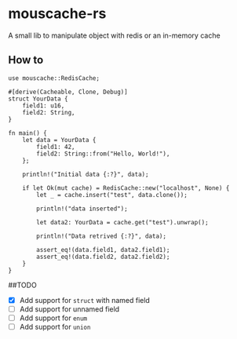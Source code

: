 # mouscache-rs
A small lib to manipulate object with redis or an in-memory cache

## How to
```
use mouscache::RedisCache;

#[derive(Cacheable, Clone, Debug)]
struct YourData {
    field1: u16,
    field2: String,
}

fn main() {
    let data = YourData {
        field1: 42,
        field2: String::from("Hello, World!"),
    };

    println!("Initial data {:?}", data);

    if let Ok(mut cache) = RedisCache::new("localhost", None) {
        let _ = cache.insert("test", data.clone());

        println!("data inserted");

        let data2: YourData = cache.get("test").unwrap();

        println!("Data retrived {:?}", data);

        assert_eq!(data.field1, data2.field1);
        assert_eq!(data.field2, data2.field2);
    }
}
```

##TODO
- [x] Add support for `struct` with named field
- [ ] Add support for unnamed field
- [ ] Add support for `enum`
- [ ] Add support for `union`
